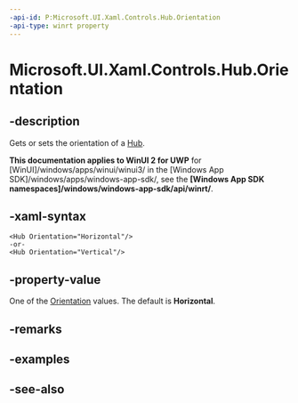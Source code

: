 ```yaml
---
-api-id: P:Microsoft.UI.Xaml.Controls.Hub.Orientation
-api-type: winrt property
---
```


<!-- Property syntax
public Windows.UI.Xaml.Controls.Orientation Orientation { get;  set; }
-->

# Microsoft.UI.Xaml.Controls.Hub.Orientation

## -description
Gets or sets the orientation of a [Hub](hub.md).

**This documentation applies to WinUI 2 for UWP** for [WinUI]/windows/apps/winui/winui3/ in the [Windows App SDK]/windows/apps/windows-app-sdk/, see the **[Windows App SDK namespaces]/windows/windows-app-sdk/api/winrt/**.

## -xaml-syntax
```xaml
<Hub Orientation="Horizontal"/>
-or-
<Hub Orientation="Vertical"/>
```


## -property-value
One of the [Orientation](orientation.md) values. The default is **Horizontal**.

## -remarks

## -examples

## -see-also
